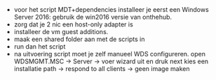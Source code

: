 ##
* voor het script MDT+dependencies installeer je eerst een Windows Server 2016: gebruik de win2016 versie van onthehub.
* zorg dat je 2 nic een host-only adapter is
* installeer de vm guest additions.
* maak een shared folder aan met de scripts in
* run dan  het script
* na uitvoering script moet je zelf manueel WDS configureren. open WDSMGMT.MSC -> Server -> voer wizard uit en druk next kies een installatie path -> respond to all clients -> geen image maken 
